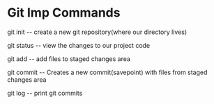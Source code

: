 # Git Imp Commands 

git init -- create a new git repository(where our directory lives)

git status -- view the changes to our project code

git add -- add files to staged changes area

git commit -- Creates a new commit(savepoint) with files from staged changes area

git log -- print git commits

